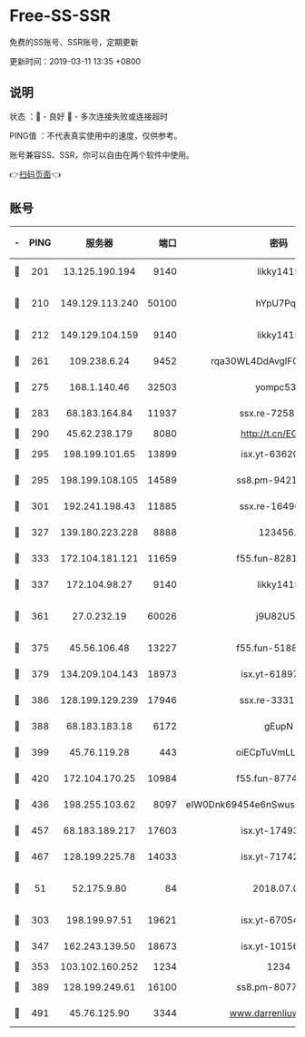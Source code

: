 # Free-SS-SSR

免费的SS账号、SSR账号，定期更新

更新时间：2019-03-11 13:35 +0800

## 说明

状态     ：🙂 - 良好 🙁 - 多次连接失败或连接超时

PING值   ：不代表真实使用中的速度，仅供参考。

账号兼容SS、SSR，你可以自由在两个软件中使用。

👉[扫码页面](https://liesauer.github.io/Free-SS-SSR/)👈

## 账号

|-|PING|服务器|端口|密码|加密方式|区域|
|:----:|:----:|:-----:|-----:|:----:|:----:|:----:|
|🙂|201|13.125.190.194|9140|likky1415|aes-256-cfb|KR|
|🙂|210|149.129.113.240|50100|hYpU7PqP|chacha20-ietf-poly1305|CN|
|🙂|212|149.129.104.159|9140|likky1415|aes-256-cfb|HK|
|🙂|261|109.238.6.24|9452|rqa30WL4DdAvgIFG6Fs3znzTa|aes-256-cfb|FR|
|🙂|275|168.1.140.46|32503|yompc535|aes-256-cfb|AU|
|🙂|283|68.183.164.84|11937|ssx.re-72581382|aes-256-cfb|US|
|🙂|290|45.62.238.179|8080|http://t.cn/EGJIyrl|rc4-md5|CA|
|🙂|295|198.199.101.65|13899|isx.yt-63620378|aes-256-cfb|US|
|🙂|295|198.199.108.105|14589|ss8.pm-94215844|aes-256-cfb|US|
|🙂|301|192.241.198.43|11885|ssx.re-16496938|aes-256-cfb|US|
|🙂|327|139.180.223.228|8888|123456..|aes-256-cfb|JP|
|🙂|333|172.104.181.121|11659|f55.fun-82812137|aes-256-cfb|SG|
|🙂|337|172.104.98.27|9140|likky1415|aes-256-cfb|JP|
|🙂|361|27.0.232.19|60026|j9U82U53|xchacha20-ietf-poly1305|HK|
|🙂|375|45.56.106.48|13227|f55.fun-51885507|aes-256-cfb|US|
|🙂|379|134.209.104.143|18973|isx.yt-61897203|aes-256-cfb|SG|
|🙂|386|128.199.129.239|17946|ssx.re-33317571|aes-256-cfb|SG|
|🙂|388|68.183.183.18|6172|gEupN|aes-256-cfb|SG|
|🙂|399|45.76.119.28|443|oiECpTuVmLLxk4Ts|aes-256-cfb|AU|
|🙂|420|172.104.170.25|10984|f55.fun-87743875|aes-256-cfb|SG|
|🙂|436|198.255.103.62|8097|eIW0Dnk69454e6nSwuspv9DmS201tQ0D|aes-256-cfb|US|
|🙂|457|68.183.189.217|17603|isx.yt-17493612|aes-256-cfb|SG|
|🙂|467|128.199.225.78|14033|isx.yt-71742892|aes-256-cfb|SG|
|🙂|51|52.175.9.80|84|2018.07.07|chacha20-ietf-poly1305|HK|
|🙂|303|198.199.97.51|19621|isx.yt-67054944|aes-256-cfb|US|
|🙂|347|162.243.139.50|18673|isx.yt-10156175|aes-256-cfb|US|
|🙂|353|103.102.160.252|1234|1234|rc4-md5|JP|
|🙂|389|128.199.249.61|16100|ss8.pm-80771462|aes-256-cfb|SG|
|🙂|491|45.76.125.90|3344|www.darrenliuwei.com|aes-256-cfb|AU|
